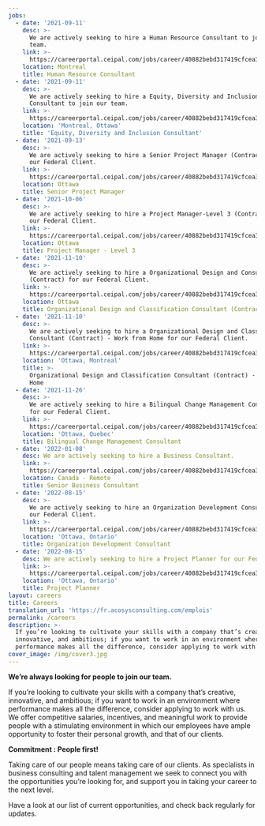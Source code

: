 ```yaml
---
jobs:
  - date: '2021-09-11'
    desc: >-
      We are actively seeking to hire a Human Resource Consultant to join our
      team.
    link: >-
      https://careerportal.ceipal.com/jobs/career/40882bebd317419cfcea3adc3dcfae6c/c21002f464c5fc5bee3b98ced83963b8/MQ==?Rfby=FJWSgO4wLAnzswMkgFSA151QewG8e4E1iTYNy6gazsE=
    location: Montreal
    title: Human Resource Consultant
  - date: '2021-09-11'
    desc: >-
      We are actively seeking to hire a Equity, Diversity and Inclusion (EDI)
      Consultant to join our team.
    link: >-
      https://careerportal.ceipal.com/jobs/career/40882bebd317419cfcea3adc3dcfae6c/ffeed84c7cb1ae7bf4ec4bd78275bb98/MQ==?Rfby=FJWSgO4wLAnzswMkgFSA151QewG8e4E1iTYNy6gazsE=
    location: 'Montreal, Ottawa'
    title: 'Equity, Diversity and Inclusion Consultant'
  - date: '2021-09-13'
    desc: >-
      We are actively seeking to hire a Senior Project Manager (Contract) for
      our Federal Client.
    link: >-
      https://careerportal.ceipal.com/jobs/career/40882bebd317419cfcea3adc3dcfae6c/3fe78a8acf5fda99de95303940a2420c/MQ==?Rfby=FJWSgO4wLAnzswMkgFSA151QewG8e4E1iTYNy6gazsE=
    location: Ottawa
    title: Senior Project Manager
  - date: '2021-10-06'
    desc: >-
      We are actively seeking to hire a Project Manager-Level 3 (Contract) for
      our Federal Client.
    link: >-
      https://careerportal.ceipal.com/jobs/career/40882bebd317419cfcea3adc3dcfae6c/69a5b5995110b36a9a347898d97a610e/0/c4ca4238a0b923820dcc509a6f75849b
    location: Ottawa
    title: Project Manager - Level 3
  - date: '2021-11-10'
    desc: >-
      We are actively seeking to hire a Organizational Design and Consultant
      (Contract) for our Federal Client.
    link: >-
      https://careerportal.ceipal.com/jobs/career/40882bebd317419cfcea3adc3dcfae6c/4a213d37242bdcad8e7300e202e7caa4/0/c4ca4238a0b923820dcc509a6f75849b
    location: Ottawa
    title: Organizational Design and Classification Consultant (Contract)
  - date: '2021-11-10'
    desc: >-
      We are actively seeking to hire a Organizational Design and Classification
      Consultant (Contract) - Work from Home for our Federal Client.
    link: >-
      https://careerportal.ceipal.com/jobs/career/40882bebd317419cfcea3adc3dcfae6c/fe709c654eac84d5239d1a12a4f71877/0/c4ca4238a0b923820dcc509a6f75849b
    location: 'Ottawa, Montreal'
    title: >-
      Organizational Design and Classification Consultant (Contract) - Work from
      Home
  - date: '2021-11-26'
    desc: >-
      We are actively seeking to hire a Bilingual Change Management Consultant
      for our Federal Client.
    link: >-
      https://careerportal.ceipal.com/jobs/career/40882bebd317419cfcea3adc3dcfae6c/571e0f7e2d992e738adff8b1bd43a521/0/c4ca4238a0b923820dcc509a6f75849b
    location: 'Ottawa, Quebec'
    title: Bilingual Change Management Consultant
  - date: '2022-01-08'
    desc: We are actively seeking to hire a Business Consultant.
    link: >-
      https://careerportal.ceipal.com/jobs/career/40882bebd317419cfcea3adc3dcfae6c/47a658229eb2368a99f1d032c8848542/0/c4ca4238a0b923820dcc509a6f75849b
    location: Canada - Remote
    title: Senior Business Consultant
  - date: '2022-08-15'
    desc: >-
      We are actively seeking to hire an Organization Development Consultant for
      our Federal Client.
    link: >-
      https://careerportal.ceipal.com/jobs/career/40882bebd317419cfcea3adc3dcfae6c/a3fb4fbf9a6f9cf09166aa9c20cbc1ad/MQ==?Rfby=ozFLu6SfQn+oKDDWe0LvZKOGOKV6aU1jk6YFbuo06p6FeHwI4GYYSSuT4FkNnY88/0yp0LUfJwyGsmjNc+2sFQ==
    location: 'Ottawa, Ontario'
    title: Organization Development Consultant
  - date: '2022-08-15'
    desc: We are actively seeking to hire a Project Planner for our Federal Client.
    link: >-
      https://careerportal.ceipal.com/jobs/career/40882bebd317419cfcea3adc3dcfae6c/9da187a7a191431db943a9a5a6fec6f4/MQ==?Rfby=ozFLu6SfQn+oKDDWe0LvZKOGOKV6aU1jk6YFbuo06p6FeHwI4GYYSSuT4FkNnY88/0yp0LUfJwyGsmjNc+2sFQ==
    location: 'Ottawa, Ontario'
    title: Project Planner
layout: careers
title: Careers
translation_url: 'https://fr.acosysconsulting.com/emplois'
permalink: /careers
description: >-
  If you’re looking to cultivate your skills with a company that’s creative,
  innovative, and ambitious; if you want to work in an environment where
  performance makes all the difference, consider applying to work with us.
cover_image: /img/cover3.jpg
---
```


**We’re always looking for people to join our team.**

If you’re looking to cultivate your skills with a company that’s creative, innovative, and ambitious; if
you want to work in an environment where performance makes all the difference, consider applying to
work with us. We offer competitive salaries, incentives, and meaningful work to provide people with a
stimulating environment in which our employees have ample opportunity to foster their personal growth, and that of our clients.

**Commitment : People first!**

Taking care of our people means taking care of our clients. As specialists in business consulting and
talent management we seek to connect you with the opportunities you’re looking for, and support you
in taking your career to the next level.

Have a look at our list of current opportunities, and check back regularly for updates.
